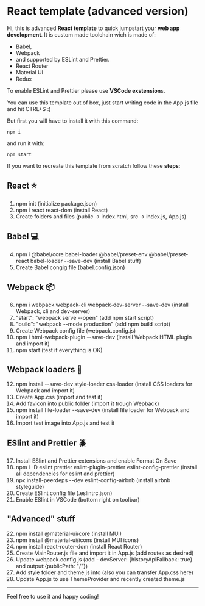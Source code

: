 # React template (advanced version)

Hi, this is advanced **React template** to quick jumpstart your **web app development**.
It is custom made toolchain wich is made of:

- Babel,
- Webpack
- and supported by ESLint and Prettier.
- React Router
- Material UI
- Redux

To enable ESLint and Prettier please use **VSCode exstension**s.

You can use this template out of box, just start writing code in the App.js file and hit CTRL+S :)

But first you will have to install it with this command:

`npm i`

and run it with:

`npm start`

If you want to recreate this template from scratch follow these **steps**:

## React :star:

1. npm init (initialize package.json)
2. npm i react react-dom (install React)
3. Create folders and files (public -> index.html, src -> index.js, App.js)

## Babel :computer:

4. npm i @babel/core babel-loader @babel/preset-env @babel/preset-react babel-loader --save-dev (install Babel stuff)
5. Create Babel congig file (babel.config.json)

## Webpack :package:

6. npm i webpack webpack-cli webpack-dev-server --save-dev (install Webpack, cli and dev-server)
7. "start": "webpack serve --open" (add npm start script)
8. "build": "webpack --mode production" (add npm build script)
9. Create Webpack config file (webpack.config.js)
10. npm i html-webpack-plugin --save-dev (install Webpack HTML plugin and import it)
11. npm start (test if everything is OK)

## Webpack loaders :arrows_counterclockwise:

12. npm install --save-dev style-loader css-loader (install CSS loaders for Webpack and import it)
13. Create App.css (import and test it)
14. Add favicon into public folder (import it trough Wepback)
15. npm install file-loader --save-dev (install file loader for Webpack and import it)
16. Import test image into App.js and test it

## ESlint and Prettier :beetle:

17. Install ESlint and Prettier extensions and enable Format On Save
18. npm i -D eslint prettier eslint-plugin-prettier eslint-config-prettier (install all dependencies for eslint and prettier)
19. npx install-peerdeps --dev eslint-config-airbnb (install airbnb styleguide)
20. Create ESlint config file (.eslintrc.json)
21. Enable ESlint in VSCode (bottom right on toolbar)

## "Advanced" stuff

22. npm install @material-ui/core (install MUI)
23. npm install @material-ui/icons (install MUI icons)
24. npm install react-router-dom (install React Router)
25. Create MainRouter.js file and import it in App.js (add routes as desired)
26. Update webpack.config.js (add - devServer: {historyApiFallback: true} and output:{publicPath: "/"})
27. Add style folder and theme.js into (also you can transfer App.css here)
28. Update App.js to use ThemeProvider and recently created theme.js

---

Feel free to use it and happy coding!
